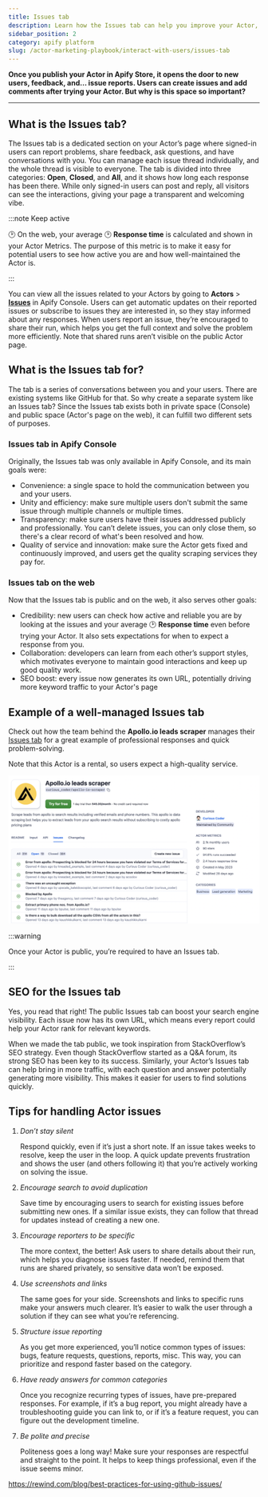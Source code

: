 ```yaml
---
title: Issues tab
description: Learn how the Issues tab can help you improve your Actor, engage with users, and build a reliable, user-friendly solution.
sidebar_position: 2
category: apify platform
slug: /actor-marketing-playbook/interact-with-users/issues-tab
---
```


**Once you publish your Actor in Apify Store, it opens the door to new users, feedback, and… issue reports. Users can create issues and add comments after trying your Actor. But why is this space so important?**

---

## What is the Issues tab?

The Issues tab is a dedicated section on your Actor’s page where signed-in users can report problems, share feedback, ask questions, and have conversations with you. You can manage each issue thread individually, and the whole thread is visible to everyone. The tab is divided into three categories: **Open**, **Closed**, and **All**, and it shows how long each response has been there. While only signed-in users can post and reply, all visitors can see the interactions, giving your page a transparent and welcoming vibe.

:::note Keep active

🕑 On the web, your average 🕑 **Response time** is calculated and shown in your Actor Metrics. The purpose of this metric is to make it easy for potential users to see how active you are and how well-maintained the Actor is.

:::

You can view all the issues related to your Actors by going to **Actors** > [**Issues**](https://console.apify.com/actors?tab=issues) in Apify Console. Users can get automatic updates on their reported issues or subscribe to issues they are interested in, so they stay informed about any responses. When users report an issue, they’re encouraged to share their run, which helps you get the full context and solve the problem more efficiently. Note that shared runs aren’t visible on the public Actor page.

## What is the Issues tab for?

The tab is a series of conversations between you and your users. There are existing systems like GitHub for that. So why create a separate system like an Issues tab? Since the Issues tab exists both in private space (Console) and public space (Actor's page on the web), it can fulfill two different sets of purposes.

### Issues tab in Apify Console

Originally, the Issues tab was only available in Apify Console, and its main goals were:

- Convenience: a single space to hold the communication between you and your users.
- Unity and efficiency: make sure multiple users don't submit the same issue through multiple channels or multiple times.
- Transparency: make sure users have their issues addressed publicly and professionally. You can’t delete issues, you can only close them, so there's a clear record of what's been resolved and how.
- Quality of service and innovation: make sure the Actor gets fixed and continuously improved, and users get the quality scraping services they pay for.

### Issues tab on the web

Now that the Issues tab is public and on the web, it also serves other goals:

- Credibility: new users can check how active and reliable you are by looking at the issues and your average 🕑 **Response time** even before trying your Actor. It also sets expectations for when to expect a response from you.
- Collaboration: developers can learn from each other’s support styles, which motivates everyone to maintain good interactions and keep up good quality work.
- SEO boost: every issue now generates its own URL, potentially driving more keyword traffic to your Actor's page

## Example of a well-managed Issues tab

Check out how the team behind the **Apollo.io leads scraper** manages their [Issues tab](https://apify.com/curious_coder/apollo-io-scraper/issues/open) for a great example of professional responses and quick problem-solving.

Note that this Actor is a rental, so users expect a high-quality service.

![issues tab example](images/issues-tab-example.png)

:::warning

Once your Actor is public, you’re required to have an Issues tab.

:::

## SEO for the Issues tab

Yes, you read that right! The public Issues tab can boost your search engine visibility. Each issue now has its own URL, which means every report could help your Actor rank for relevant keywords.

When we made the tab public, we took inspiration from StackOverflow’s SEO strategy. Even though StackOverflow started as a Q&A forum, its strong SEO has been key to its success. Similarly, your Actor’s Issues tab can help bring in more traffic, with each question and answer potentially generating more visibility. This makes it easier for users to find solutions quickly.

## Tips for handling Actor issues

1. _Don’t stay silent_

    Respond quickly, even if it’s just a short note. If an issue takes weeks to resolve, keep the user in the loop. A quick update prevents frustration and shows the user (and others following it) that you’re actively working on solving the issue.

2. _Encourage search to avoid duplication_

    Save time by encouraging users to search for existing issues before submitting new ones. If a similar issue exists, they can follow that thread for updates instead of creating a new one.

3. _Encourage reporters to be specific_

    The more context, the better! Ask users to share details about their run, which helps you diagnose issues faster. If needed, remind them that runs are shared privately, so sensitive data won’t be exposed.

4. _Use screenshots and links_

    The same goes for your side. Screenshots and links to specific runs make your answers much clearer. It’s easier to walk the user through a solution if they can see what you’re referencing.

5. _Structure issue reporting_

    As you get more experienced, you’ll notice common types of issues: bugs, feature requests, questions, reports, misc. This way, you can prioritize and respond faster based on the category.

6. _Have ready answers for common categories_

    Once you recognize recurring types of issues, have pre-prepared responses. For example, if it’s a bug report, you might already have a troubleshooting guide you can link to, or if it’s a feature request, you can figure out the development timeline.

7. _Be polite and precise_

    Politeness goes a long way! Make sure your responses are respectful and straight to the point. It helps to keep things professional, even if the issue seems minor.


https://rewind.com/blog/best-practices-for-using-github-issues/
